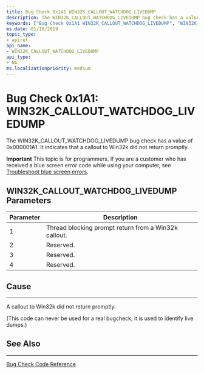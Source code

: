 ```yaml
---
title: Bug Check 0x1A1 WIN32K_CALLOUT_WATCHDOG_LIVEDUMP
description: The WIN32K_CALLOUT_WATCHDOG_LIVEDUMP bug check has a value of 0x000001A1. It indicates that a callout to Win32k did not return promptly.
keywords: ["Bug Check 0x1A1 WIN32K_CALLOUT_WATCHDOG_LIVEDUMP", "WIN32K_CALLOUT_WATCHDOG_LIVEDUMP"]
ms.date: 01/10/2019
topic_type:
- apiref
api_name:
- WIN32K_CALLOUT_WATCHDOG_LIVEDUMP
api_type:
- NA
ms.localizationpriority: medium
---
```


# Bug Check 0x1A1: WIN32K\_CALLOUT\_WATCHDOG\_LIVEDUMP

The WIN32K\_CALLOUT\_WATCHDOG\_LIVEDUMP bug check has a value of 0x000001A1. It indicates that a callout to Win32k did not return promptly.

**Important** This topic is for programmers. If you are a customer who has received a blue screen error code while using your computer, see [Troubleshoot blue screen errors](https://windows.microsoft.com/windows-10/troubleshoot-blue-screen-errors).
 

## WIN32K\_CALLOUT\_WATCHDOG\_LIVEDUMP Parameters

|Parameter|Description|
|--- |--- |
|1| Thread blocking prompt return from a Win32k callout.|
|2| Reserved.|
|3| Reserved.|
|4| Reserved. |

## Cause
-----

A callout to Win32k did not return promptly.

(This code can never be used for a real bugcheck; it is used to identify live dumps.)


## See Also
----------

[Bug Check Code Reference](bug-check-code-reference2.md)

